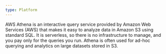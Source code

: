 ```yaml
---
type: Platform
---
```


AWS Athena is an interactive query service provided by Amazon Web Services (AWS) that makes it easy to analyze data in Amazon S3 using standard SQL. It is serverless, so there is no infrastructure to manage, and you pay only for the queries you run. Athena is often used for ad-hoc querying and analytics on large datasets stored in S3.